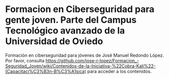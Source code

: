 # Formacion en Ciberseguridad para gente joven. Parte del Campus Tecnológico avanzado de la Universidad de Oviedo

Formación en ciberseguridad para jóvenes de José Manuel Redondo López. Por favor, consulta https://github.com/jose-r-lopez/Formacion_-Seguridad_Joven/wiki/Contenidos-de-la-Iniciativa-%22Cobra-Kali%22-(Capacitaci%C3%B3n-B%C3%A1sica) para acceder a los contenidos.
